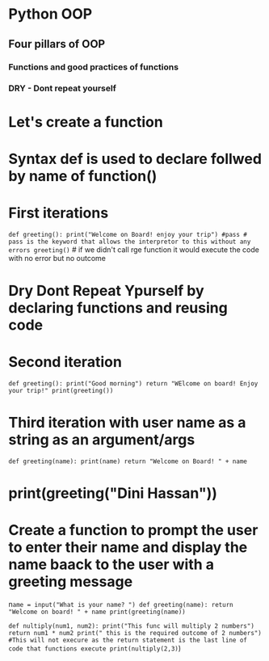 # Python OOP
## Four pillars of OOP
### Functions and good practices of functions
### DRY - Dont repeat yourself

# Let's create a function
# Syntax def is used to declare follwed by name of function()
#  First iterations
`def greeting():
     print("Welcome on Board! enjoy your trip")
    #pass # pass is the keyword that allows the interpretor to this without any errors
greeting()` # if we didn't call rge function it would execute the code with no error but no outcome
#  Dry Dont Repeat Ypurself by declaring functions and reusing code
# Second iteration
`def greeting():
    print("Good morning")
    return "WElcome on board! Enjoy your trip!"
print(greeting())`

#  Third iteration with user name as a string as an argument/args

`def greeting(name):
    print(name)
    return "Welcome on Board! " + name`

# print(greeting("Dini Hassan"))

#  Create a function to prompt the user to enter their name and display the name baack to the user with a greeting message
n`ame = input("What is your name? ")
def greeting(name):
    return "Welcome on board! " + name
print(greeting(name))`

`def nultiply(num1, num2):
    print("This func will multiply 2 numbers")
    return num1 * num2
    print(" this is the required outcome of 2 numbers") #This will not execure as the return statement is the last line of code that functions execute
print(nultiply(2,3)`)